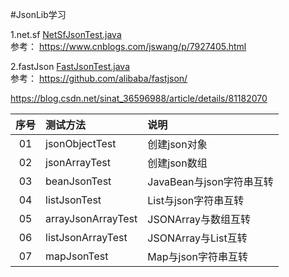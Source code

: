 ﻿#JsonLib学习

1.net.sf
[NetSfJsonTest.java](https://github.com/HelloKittycoder/JavaWebLearning/blob/master/JSONStudy/JSONLibDemo/src/main/java/com/kittycoder/easydemo/NetSfJsonTest.java)  
参考： https://www.cnblogs.com/jswang/p/7927405.html

2.fastJson
[FastJsonTest.java](https://github.com/HelloKittycoder/JavaWebLearning/blob/master/JSONStudy/JSONLibDemo/src/main/java/com/kittycoder/easydemo/FastJsonTest.java)  
参考： https://github.com/alibaba/fastjson/

https://blog.csdn.net/sinat_36596988/article/details/81182070

序号 | 测试方法 | 说明 
:---: | :------- | :-------- 
01 | jsonObjectTest| 创建json对象
02 | jsonArrayTest | 创建json数组 
03 | beanJsonTest | JavaBean与json字符串互转
04 | listJsonTest | List与json字符串互转
05 | arrayJsonArrayTest | JSONArray与数组互转
06 | listJsonArrayTest | JSONArray与List互转
07 | mapJsonTest | Map与json字符串互转
